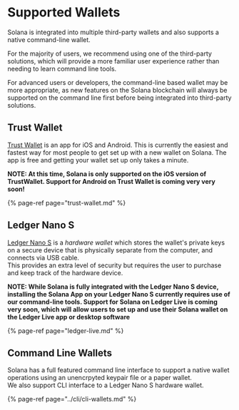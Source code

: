 # Supported Wallets
Solana is integrated into multiple third-party wallets and also supports a 
native command-line wallet.  

For the majority of users, we recommend using one of the third-party solutions, 
which will provide a more familiar user experience rather than needing to 
learn command line tools.  

For advanced users or developers, the command-line based wallet may be more 
appropriate, as new features on the Solana blockchain will always be 
supported on the command line first before being integrated 
into third-party solutions.

## Trust Wallet
[Trust Wallet](https://trustwallet.com/) is an app for iOS and Android.  This is 
currently the easiest and fastest way for most people to get set up with a new 
wallet on Solana.
The app is free and getting your wallet set up only takes a minute.

**NOTE: At this time, Solana is only supported on the iOS version of TrustWallet.
 Support for Android on Trust Wallet is coming very very soon!**

{% page-ref page="trust-wallet.md" %}

## Ledger Nano S
[Ledger Nano S](https://shop.ledger.com/products/ledger-nano-s) is a 
*hardware wallet* which stores the wallet's private keys on a secure device that 
is physically separate from the computer, and connects via USB cable.  
This provides an extra level of security but requires the user to purchase and 
keep track of the hardware device. 

**NOTE: While Solana is fully integrated with the Ledger Nano S device, installing 
the Solana App on your Ledger Nano S currently requires use of our command-line 
tools.  Support for Solana on Ledger Live is coming very soon, which will allow 
users to set up and use their Solana wallet on the Ledger Live app or desktop 
software**

{% page-ref page="ledger-live.md" %}

## Command Line Wallets
Solana has a full featured command line interface to support a native wallet
operations using an unencrpyted keypair file or a paper wallet.  
We also support CLI interface to a Ledger Nano S hardware wallet.

{% page-ref page="../cli/cli-wallets.md" %}